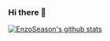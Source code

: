 ### Hi there 👋

[![EnzoSeason's github stats](https://github-readme-stats.vercel.app/api?username=EnzoSeason)](https://github.com/anuraghazra/github-readme-stats&count_private=true&show_icons=true&theme=radical)
